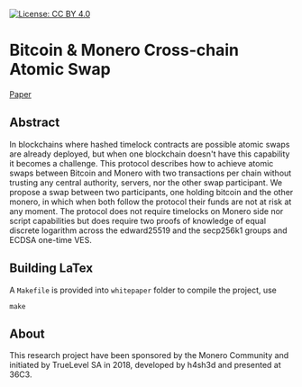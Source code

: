 [![License: CC BY 4.0](https://img.shields.io/badge/License-CC%20BY%204.0-lightgrey.svg)](https://creativecommons.org/licenses/by/4.0/)

Bitcoin & Monero Cross-chain Atomic Swap
===

[Paper](./whitepaper/xmr-btc.pdf)

## Abstract

In blockchains where hashed timelock contracts are possible atomic swaps are already deployed, but when one blockchain doesn't have this capability it becomes a challenge. This protocol describes how to achieve atomic swaps between Bitcoin and Monero with two transactions per chain without trusting any central authority, servers, nor the other swap participant.  We propose a swap between two participants, one holding bitcoin and the other monero, in which when both follow the protocol their funds are not at risk at any moment. The protocol does not require timelocks on Monero side nor script capabilities but does require two proofs of knowledge of equal discrete logarithm across  the edward25519 and the secp256k1 groups and ECDSA one-time VES.

## Building LaTex

A `Makefile` is provided into `whitepaper` folder to compile the project, use

```
make
```

## About

This research project have been sponsored by the Monero Community and initiated by TrueLevel SA in 2018, developed by h4sh3d and presented at 36C3.
